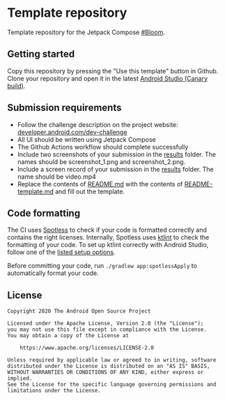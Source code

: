 # Template repository

Template repository for the Jetpack Compose [#Bloom](https://developer.android.com/dev-challenge).

## Getting started
Copy this repository by pressing the "Use this template" button in Github.
Clone your repository and open it in the latest [Android Studio (Canary build)](https://developer.android.com/studio/preview).

## Submission requirements
- Follow the challenge description on the project website: [developer.android.com/dev-challenge](https://developer.android.com/dev-challenge)
- All UI should be written using Jetpack Compose
- The Github Actions workflow should complete successfully
- Include two screenshots of your submission in the [results](results) folder. The names should be
  screenshot_1.png and screenshot_2.png.
- Include a screen record of your submission in the [results](results) folder. The name should be
  video.mp4
- Replace the contents of [README.md](README.md) with the contents of [README-template.md](README-template.md) and fill out the template.

## Code formatting
The CI uses [Spotless](https://github.com/diffplug/spotless) to check if your code is formatted correctly and contains the right licenses.
Internally, Spotless uses [ktlint](https://github.com/pinterest/ktlint) to check the formatting of your code.
To set up ktlint correctly with Android Studio, follow one of the [listed setup options](https://github.com/pinterest/ktlint#-with-intellij-idea).

Before committing your code, run `./gradlew app:spotlessApply` to automatically format your code.

## License
```
Copyright 2020 The Android Open Source Project

Licensed under the Apache License, Version 2.0 (the "License");
you may not use this file except in compliance with the License.
You may obtain a copy of the License at

    https://www.apache.org/licenses/LICENSE-2.0

Unless required by applicable law or agreed to in writing, software
distributed under the License is distributed on an "AS IS" BASIS,
WITHOUT WARRANTIES OR CONDITIONS OF ANY KIND, either express or implied.
See the License for the specific language governing permissions and
limitations under the License.
```